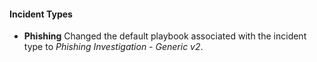 
#### Incident Types
- **Phishing** Changed the default playbook associated with the incident type to *Phishing Investigation - Generic v2*.
